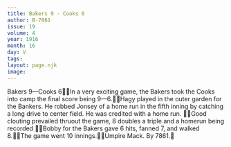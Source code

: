 ```yaml
---
title: Bakers 9 - Cooks 6
author: B-7861
issue: 19
volume: 4
year: 1916
month: 16
day: V
tags:
layout: page.njk
image:
---
```

Bakers 9—Cooks 6In a very exciting game, the Bakers took the Cooks into camp the final score being 9—6.Hagy played in the outer garden for the Bankers. He robbed Jonsey of a home run in the fifth inning by catching a long drive to center field. He was credited with a home run. Good clouting prevailed thruout the game, 8 doubles a triple and a homerun being recorded Bobby for the Bakers gave 6 hits, fanned 7, and walked 8.The game went 10 innings.Umpire Mack. By 7861.
